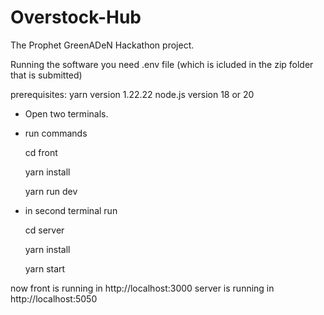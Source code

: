 # Overstock-Hub
The Prophet GreenADeN Hackathon project.

Running the software you need .env file (which is icluded in the zip folder that is submitted)

prerequisites:
    yarn version 1.22.22
    node.js version 18 or 20


- Open two terminals.
- run commands
  
    cd front

    yarn install

    yarn run dev

- in second terminal run

    cd server

    yarn install

    yarn start


now front is running in http://localhost:3000
server is running in http://localhost:5050
